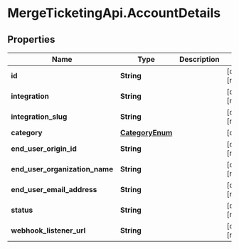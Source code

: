 # MergeTicketingApi.AccountDetails

## Properties

Name | Type | Description | Notes
------------ | ------------- | ------------- | -------------
**id** | **String** |  | [optional] [readonly] 
**integration** | **String** |  | [optional] [readonly] 
**integration_slug** | **String** |  | [optional] [readonly] 
**category** | [**CategoryEnum**](CategoryEnum.md) |  | [optional] 
**end_user_origin_id** | **String** |  | [optional] [readonly] 
**end_user_organization_name** | **String** |  | [optional] [readonly] 
**end_user_email_address** | **String** |  | [optional] [readonly] 
**status** | **String** |  | [optional] [readonly] 
**webhook_listener_url** | **String** |  | [optional] [readonly] 



